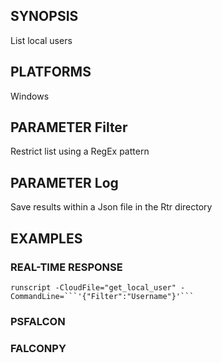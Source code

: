 ## SYNOPSIS
List local users

## PLATFORMS
Windows

## PARAMETER Filter
Restrict list using a RegEx pattern

## PARAMETER Log
Save results within a Json file in the Rtr directory

## EXAMPLES

### REAL-TIME RESPONSE
```
runscript -CloudFile="get_local_user" -CommandLine=```'{"Filter":"Username"}'```
```
### PSFALCON

### FALCONPY
